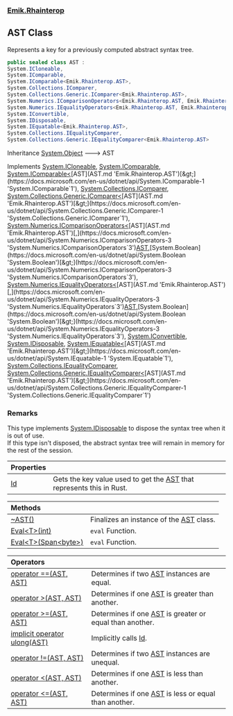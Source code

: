 ### [Emik.Rhainterop](Emik.Rhainterop.md 'Emik.Rhainterop')

## AST Class

Represents a key for a previously computed abstract syntax tree.

```csharp
public sealed class AST :
System.ICloneable,
System.IComparable,
System.IComparable<Emik.Rhainterop.AST>,
System.Collections.IComparer,
System.Collections.Generic.IComparer<Emik.Rhainterop.AST>,
System.Numerics.IComparisonOperators<Emik.Rhainterop.AST, Emik.Rhainterop.AST, bool>,
System.Numerics.IEqualityOperators<Emik.Rhainterop.AST, Emik.Rhainterop.AST, bool>,
System.IConvertible,
System.IDisposable,
System.IEquatable<Emik.Rhainterop.AST>,
System.Collections.IEqualityComparer,
System.Collections.Generic.IEqualityComparer<Emik.Rhainterop.AST>
```

Inheritance [System.Object](https://docs.microsoft.com/en-us/dotnet/api/System.Object 'System.Object') &#129106; AST

Implements [System.ICloneable](https://docs.microsoft.com/en-us/dotnet/api/System.ICloneable 'System.ICloneable'), [System.IComparable](https://docs.microsoft.com/en-us/dotnet/api/System.IComparable 'System.IComparable'), [System.IComparable&lt;](https://docs.microsoft.com/en-us/dotnet/api/System.IComparable-1 'System.IComparable`1')[AST](AST.md 'Emik.Rhainterop.AST')[&gt;](https://docs.microsoft.com/en-us/dotnet/api/System.IComparable-1 'System.IComparable`1'), [System.Collections.IComparer](https://docs.microsoft.com/en-us/dotnet/api/System.Collections.IComparer 'System.Collections.IComparer'), [System.Collections.Generic.IComparer&lt;](https://docs.microsoft.com/en-us/dotnet/api/System.Collections.Generic.IComparer-1 'System.Collections.Generic.IComparer`1')[AST](AST.md 'Emik.Rhainterop.AST')[&gt;](https://docs.microsoft.com/en-us/dotnet/api/System.Collections.Generic.IComparer-1 'System.Collections.Generic.IComparer`1'), [System.Numerics.IComparisonOperators&lt;](https://docs.microsoft.com/en-us/dotnet/api/System.Numerics.IComparisonOperators-3 'System.Numerics.IComparisonOperators`3')[AST](AST.md 'Emik.Rhainterop.AST')[,](https://docs.microsoft.com/en-us/dotnet/api/System.Numerics.IComparisonOperators-3 'System.Numerics.IComparisonOperators`3')[AST](AST.md 'Emik.Rhainterop.AST')[,](https://docs.microsoft.com/en-us/dotnet/api/System.Numerics.IComparisonOperators-3 'System.Numerics.IComparisonOperators`3')[System.Boolean](https://docs.microsoft.com/en-us/dotnet/api/System.Boolean 'System.Boolean')[&gt;](https://docs.microsoft.com/en-us/dotnet/api/System.Numerics.IComparisonOperators-3 'System.Numerics.IComparisonOperators`3'), [System.Numerics.IEqualityOperators&lt;](https://docs.microsoft.com/en-us/dotnet/api/System.Numerics.IEqualityOperators-3 'System.Numerics.IEqualityOperators`3')[AST](AST.md 'Emik.Rhainterop.AST')[,](https://docs.microsoft.com/en-us/dotnet/api/System.Numerics.IEqualityOperators-3 'System.Numerics.IEqualityOperators`3')[AST](AST.md 'Emik.Rhainterop.AST')[,](https://docs.microsoft.com/en-us/dotnet/api/System.Numerics.IEqualityOperators-3 'System.Numerics.IEqualityOperators`3')[System.Boolean](https://docs.microsoft.com/en-us/dotnet/api/System.Boolean 'System.Boolean')[&gt;](https://docs.microsoft.com/en-us/dotnet/api/System.Numerics.IEqualityOperators-3 'System.Numerics.IEqualityOperators`3'), [System.IConvertible](https://docs.microsoft.com/en-us/dotnet/api/System.IConvertible 'System.IConvertible'), [System.IDisposable](https://docs.microsoft.com/en-us/dotnet/api/System.IDisposable 'System.IDisposable'), [System.IEquatable&lt;](https://docs.microsoft.com/en-us/dotnet/api/System.IEquatable-1 'System.IEquatable`1')[AST](AST.md 'Emik.Rhainterop.AST')[&gt;](https://docs.microsoft.com/en-us/dotnet/api/System.IEquatable-1 'System.IEquatable`1'), [System.Collections.IEqualityComparer](https://docs.microsoft.com/en-us/dotnet/api/System.Collections.IEqualityComparer 'System.Collections.IEqualityComparer'), [System.Collections.Generic.IEqualityComparer&lt;](https://docs.microsoft.com/en-us/dotnet/api/System.Collections.Generic.IEqualityComparer-1 'System.Collections.Generic.IEqualityComparer`1')[AST](AST.md 'Emik.Rhainterop.AST')[&gt;](https://docs.microsoft.com/en-us/dotnet/api/System.Collections.Generic.IEqualityComparer-1 'System.Collections.Generic.IEqualityComparer`1')

### Remarks
  
This type implements [System.IDisposable](https://docs.microsoft.com/en-us/dotnet/api/System.IDisposable 'System.IDisposable') to dispose the syntax tree when it is out of use.  
If this type isn't disposed, the abstract syntax tree will remain in memory for the rest of the session.

| Properties | |
| :--- | :--- |
| [Id](AST.Id.md 'Emik.Rhainterop.AST.Id') | Gets the key value used to get the [AST](AST.md 'Emik.Rhainterop.AST') that represents this in Rust. |

| Methods | |
| :--- | :--- |
| [~AST()](AST.Finalize.md 'Emik.Rhainterop.AST.~AST()') | Finalizes an instance of the [AST](AST.md 'Emik.Rhainterop.AST') class. |
| [Eval&lt;T&gt;(int)](AST.Eval{T}(int).md 'Emik.Rhainterop.AST.Eval<T>(int)') | `eval` Function. |
| [Eval&lt;T&gt;(Span&lt;byte&gt;)](AST.Eval{T}(Span{Byte}).md 'Emik.Rhainterop.AST.Eval<T>(System.Span<byte>)') | `eval` Function. |

| Operators | |
| :--- | :--- |
| [operator ==(AST, AST)](AST.op_Equality(AST,AST).md 'Emik.Rhainterop.AST.op_Equality(Emik.Rhainterop.AST, Emik.Rhainterop.AST)') | Determines if two [AST](AST.md 'Emik.Rhainterop.AST') instances are equal. |
| [operator &gt;(AST, AST)](AST.op_GreaterThan(AST,AST).md 'Emik.Rhainterop.AST.op_GreaterThan(Emik.Rhainterop.AST, Emik.Rhainterop.AST)') | Determines if one [AST](AST.md 'Emik.Rhainterop.AST') is greater than another. |
| [operator &gt;=(AST, AST)](AST.op_GreaterThanOrEqual(AST,AST).md 'Emik.Rhainterop.AST.op_GreaterThanOrEqual(Emik.Rhainterop.AST, Emik.Rhainterop.AST)') | Determines if one [AST](AST.md 'Emik.Rhainterop.AST') is greater or equal than another. |
| [implicit operator ulong(AST)](AST.UInt64(AST).md 'Emik.Rhainterop.AST.op_Implicit ulong(Emik.Rhainterop.AST)') | Implicitly calls [Id](AST.Id.md 'Emik.Rhainterop.AST.Id'). |
| [operator !=(AST, AST)](AST.op_Inequality(AST,AST).md 'Emik.Rhainterop.AST.op_Inequality(Emik.Rhainterop.AST, Emik.Rhainterop.AST)') | Determines if two [AST](AST.md 'Emik.Rhainterop.AST') instances are unequal. |
| [operator &lt;(AST, AST)](AST.op_LessThan(AST,AST).md 'Emik.Rhainterop.AST.op_LessThan(Emik.Rhainterop.AST, Emik.Rhainterop.AST)') | Determines if one [AST](AST.md 'Emik.Rhainterop.AST') is less than another. |
| [operator &lt;=(AST, AST)](AST.op_LessThanOrEqual(AST,AST).md 'Emik.Rhainterop.AST.op_LessThanOrEqual(Emik.Rhainterop.AST, Emik.Rhainterop.AST)') | Determines if one [AST](AST.md 'Emik.Rhainterop.AST') is less or equal than another. |
